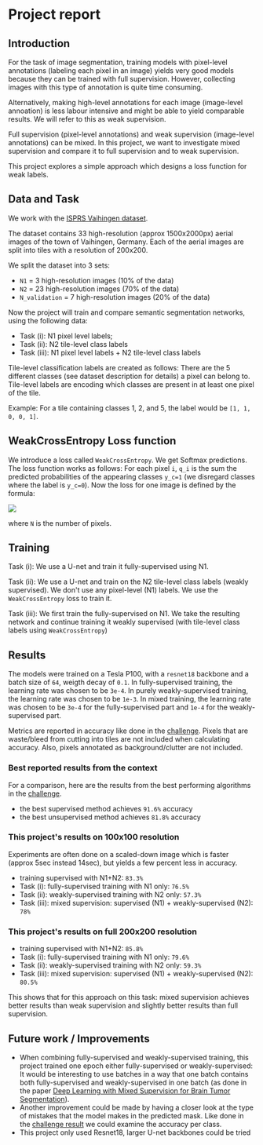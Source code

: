 # Project report

## Introduction

For the task of image segmentation, training models with pixel-level annotations (labeling each pixel in an image)
yields very good models because they can be trained with full supervision.
However, collecting images with this type of annotation is quite time consuming.

Alternatively, making high-level annotations for each image (image-level annoation)
is less labour intensive and might be able to yield comparable results.
We will refer to this as weak supervision.

Full supervision (pixel-level annotations) and weak supervision (image-level annotations) can be mixed.
In this project, we want to investigate mixed supervision and compare it to full supervision and to weak supervision.

This project explores a simple approach which designs a loss function for weak labels.

## Data and Task

We work with the [ISPRS Vaihingen dataset](http://www2.isprs.org/commissions/comm3/wg4/2d-sem-label-vaihingen.html).

The dataset contains 33 high-resolution (approx 1500x2000px) aerial images of the town of Vaihingen, Germany.
Each of the aerial images are split into tiles with a resolution of 200x200.

We split the dataset into 3 sets:
* `N1` = 3 high-resolution images (10% of the data)
* `N2` = 23 high-resolution images (70% of the data)
* `N_validation` = 7 high-resolution images (20% of the data)

Now the project will train and compare semantic segmentation networks, using the following data:
* Task (i)​: N1 pixel level labels;
* Task (ii): N2 tile-level class labels
* Task (iii)​: N1 pixel level labels + N2 tile-level class labels

Tile-level classification labels are created as follows:
There are the 5 different classes (see dataset description for details)
a pixel can belong to.
Tile-level labels are encoding which classes are present in at least one pixel of the tile.

Example:
For a tile containing classes 1, 2, and 5, the label would be `[1, 1, 0, 0, 1]`.

## WeakCrossEntropy Loss function

We introduce a loss called `WeakCrossEntropy`.
We get Softmax predictions.
The loss function works as follows:
For each pixel `i`, `q_i` is the sum the predicted probabilities
of the appearing classes `y_c=1`
(we disregard classes where the label is `y_c=0`).
Now the loss for one image is defined by the formula:

<img src="https://render.githubusercontent.com/render/math?math=loss = \sum_i^N -log(q_i)">

where `N` is the number of pixels.

## Training

Task (i): We use a U-net and train it fully-supervised using N1.

Task (ii): We use a U-net and train on the N2 tile-level class labels (weakly supervised).
We don't use any pixel-level (N1) labels.
We use the `WeakCrossEntropy` loss to train it.

Task (iii): We first train the fully-supervised on N1.
We take the resulting network and continue training it weakly supervised (with tile-level class labels using `WeakCrossEntropy`)

## Results

The models were trained on a Tesla P100, with a `resnet18` backbone
and a batch size of `64`, weigth decay of `0.1`.
In fully-supervised training, the learning rate was chosen to be `3e-4`.
In purely weakly-supervised training, the learning rate was chosen to be `1e-3`.
In mixed training, the learning rate was chosen to be `3e-4` for the fully-supervised part and `1e-4` for the weakly-supervised part.

Metrics are reported in accuracy like done in the
[challenge](http://www2.isprs.org/commissions/comm3/wg4/semantic-labeling.html#Vaihingen2D_label_eval).
Pixels that are waste/bleed from cutting into tiles are not included when calculating accuracy.
Also, pixels annotated as background/clutter are not included.

### Best reported results from the context

For a comparison, here are the results from the best performing algorithms in the
[challenge](http://www2.isprs.org/commissions/comm2/wg4/vaihingen-2d-semantic-labeling-contest.html).
* the best supervised method achieves `91.6%` accuracy
* the best unsupervised method achieves `81.8%` accuracy

### This project's results on 100x100 resolution

Experiments are often done on a scaled-down image which is faster (approx 5sec instead 14sec), but yields a few percent less in accuracy.

* training supervised with N1+N2: `83.3%`
* Task (i): fully-supervised training with N1 only: `76.5%`
* Task (ii): weakly-supervised training with N2 only: `57.3%`
* Task (iii): mixed supervision: supervised (N1) + weakly-supervised (N2): `78%`

### This project's results on full 200x200 resolution

* training supervised with N1+N2: `85.8%`
* Task (i): fully-supervised training with N1 only: `79.6%`
* Task (ii): weakly-supervised training with N2 only: `59.3%`
* Task (iii): mixed supervision: supervised (N1) + weakly-supervised (N2): `80.5%`

This shows that for this approach on this task: mixed supervision achieves better results than weak supervision
and slightly better results than full supervision.

## Future work / Improvements

* When combining fully-supervised and weakly-supervised training,
  this project trained one epoch either fully-supervised or weakly-supervised:
  It would be interesting to use batches in a way that one batch contains both fully-supervised and weakly-supervised
  in one batch (as done in the paper [Deep Learning with Mixed Supervision for Brain Tumor Segmentation](https://arxiv.org/abs/1812.04571)).
* Another improvement could be made by having a closer look at the type of mistakes that the model makes in the predicted mask.
  Like done in the [challenge result](http://www2.isprs.org/commissions/comm2/wg4/vaihingen-2d-semantic-labeling-contest.html)
  we could examine the accuracy per class.
* This project only used Resnet18, larger U-net backbones could be tried
